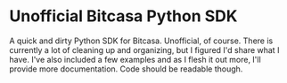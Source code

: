 Unofficial Bitcasa Python SDK
==================

A quick and dirty Python SDK for Bitcasa. Unofficial, of course.
There is currently a lot of cleaning up and organizing, but I figured I'd share what I have.
I've also included a few examples and as I flesh it out more, I'll provide more documentation. Code should be readable though.
